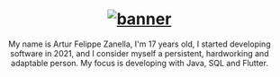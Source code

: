 <h1 align="center">
    <a href="https://www.linkedin.com/in/artur-zanella-928279238/">
       <img  src="https://cdn.discordapp.com/attachments/573662387115393025/978440485418963035/Untitled.gif" alt="banner">
    <a/>
</h1>

<p align="center">
  My name is Artur Felippe Zanella, I'm 17 years old, I started developing software in 2021, and I consider myself a persistent, hardworking and adaptable person. My       focus is developing with Java, SQL and Flutter.
<p/>
